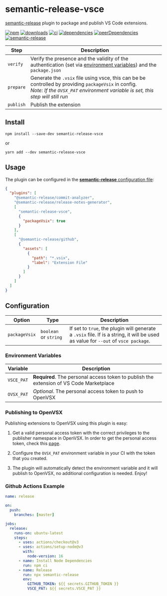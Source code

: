 # semantic-release-vsce

[semantic-release](https://github.com/semantic-release/semantic-release) plugin to package and publish VS Code extensions.

[![npm](https://img.shields.io/npm/v/semantic-release-vsce.svg)](https://www.npmjs.com/package/semantic-release-vsce)
[![downloads](https://img.shields.io/npm/dt/semantic-release-vsce.svg)](https://www.npmjs.com/package/semantic-release-vsce)
[![ci](https://github.com/felipecrs/semantic-release-vsce/workflows/ci/badge.svg)](https://github.com/felipecrs/semantic-release-vsce/actions?query=workflow%3Aci)
[![dependencies](https://david-dm.org/felipecrs/semantic-release-vsce/status.svg)](https://david-dm.org/felipecrs/semantic-release-vsce)
[![peerDependencies](https://david-dm.org/felipecrs/semantic-release-vsce/peer-status.svg)](https://david-dm.org/felipecrs/semantic-release-vsce?type=peer)
[![semantic-release](https://img.shields.io/badge/%20%20%F0%9F%93%A6%F0%9F%9A%80-semantic--release-e10079.svg)](https://github.com/semantic-release/semantic-release)

| Step      | Description                                                                                                                                                                                 |
| --------- | ------------------------------------------------------------------------------------------------------------------------------------------------------------------------------------------- |
| `verify`  | Verify the presence and the validity of the authentication (set via [environment variables](#environment-variables)) and the `package.json`                                                 |
| `prepare` | Generate the `.vsix` file using vsce, this can be be controlled by providing `packageVsix` in config. <br/> _Note: If the `OVSX_PAT` environment variable is set, this step will still run_ |
| `publish` | Publish the extension                                                                                                                                                                       |

## Install

```console
npm install --save-dev semantic-release-vsce
```

or

```console
yarn add --dev semantic-release-vsce
```

## Usage

The plugin can be configured in the [**semantic-release** configuration file](https://github.com/semantic-release/semantic-release/blob/master/docs/usage/configuration.md#configuration):

```json
{
  "plugins": [
    "@semantic-release/commit-analyzer",
    "@semantic-release/release-notes-generator",
    [
      "semantic-release-vsce",
      {
        "packageVsix": true
      }
    ],
    [
      "@semantic-release/github",
      {
        "assets": [
          {
            "path": "*.vsix",
            "label": "Extension File"
          }
        ]
      }
    ]
  ]
}
```

## Configuration

| Option        | Type                  | Description                                                                                                                        |
| ------------- | --------------------- | ---------------------------------------------------------------------------------------------------------------------------------- |
| `packageVsix` | `boolean` or `string` | If set to `true`, the plugin will generate a `.vsix` file. If is a string, it will be used as value for `--out` of `vsce package`. |

### Environment Variables

| Variable   | Description                                                                             |
| ---------- | --------------------------------------------------------------------------------------- |
| `VSCE_PAT` | **Required**. The personal access token to publish the extension of VS Code Marketplace |
| `OVSX_PAT` | _Optional_. The personal access token to push to OpenVSX                                |

### Publishing to OpenVSX

Publishing extensions to OpenVSX using this plugin is easy:

1. Get a valid personal access token with the correct privileges to the publisher namespace in OpenVSX. In order to get the personal access token, check this [page](https://github.com/eclipse/openvsx/wiki).

2. Configure the `OVSX_PAT` environment variable in your CI with the token that you created.

3. The plugin will automatically detect the environment variable and it will publish to OpenVSX, no additional configuration is needed. Enjoy!

### Github Actions Example

```yaml
name: release

on:
  push:
    branches: [master]

jobs:
  release:
    runs-on: ubuntu-latest
    steps:
      - uses: actions/checkout@v3
      - uses: actions/setup-node@v3
        with:
          node-version: 16
      - name: Install Node Dependencies
        run: npm ci
      - name: Release
        run: npx semantic-release
        env:
          GITHUB_TOKEN: ${{ secrets.GITHUB_TOKEN }}
          VSCE_PAT: ${{ secrets.VSCE_PAT }}
```
